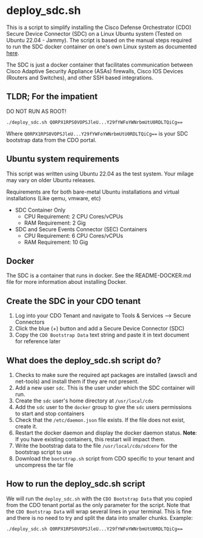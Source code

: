 # deploy_sdc.sh
This is a script to simplify installing the Cisco Defense Orchestrator (CDO) Secure Device Connector (SDC) on a Linux Ubuntu system (Tested on Ubuntu 22.04 - Jammy). The script is based on the manual steps required to run the SDC docker container on one's own Linux system as documented [here](https://docs.defenseorchestrator.com/index.html#!t_deploy-a-secure-device-connector-on-your-own-vm.html).  
  
The SDC is just a docker container that facilitates communication between Cisco Adaptive Security Appliance (ASAs) firewalls, Cisco IOS Devices (Routers and Switches), and other SSH based integrations.

## TLDR; For the impatient
DO NOT RUN AS ROOT!
```
./deploy_sdc.sh Q0RPX1RPS0VOPSJleU...Y29fYWFoYWNrbmUtU0RDLTQiCg==
```
Where `Q0RPX1RPS0VOPSJleU...Y29fYWFoYWNrbmUtU0RDLTQiCg==` is your SDC bootstrap data from the CDO portal.

## Ubuntu system requirements
This script was written using Ubuntu 22.04 as the test system. Your milage may vary on older Ubuntu releases.  
  
Requirements are for both bare-metal Ubuntu installations and virtual installations (Like qemu, vmware, etc)  
- SDC Container Only
  - CPU Requirement: 2 CPU Cores/vCPUs
  - RAM Requirement: 2 Gig
- SDC and Secure Events Connector (SEC) Containers
  - CPU Requirement: 6 CPU Cores/vCPUs
  - RAM Requirement: 10 Gig

## Docker
The SDC is a container that runs in docker. See the README-DOCKER.md file for more information about installing Docker.

## Create the SDC in your CDO tenant
1. Log into your CDO Tenant and navigate to Tools & Services --> Secure Connectors
2. Click the blue (+) button and add a Secure Device Connector (SDC)
3. Copy the `CDO Bootstrap Data` text string and paste it in text document for reference later

## What does the deploy_sdc.sh script do?
1. Checks to make sure the required apt packages are installed (awscli and net-tools) and install them if they are not present.
2. Add a new user `sdc`. This is the user under which the SDC container will run.
3. Create the `sdc` user's home directory at `/usr/local/cdo`
4. Add the `sdc` user to the `docker` group to give the `sdc` users permissions to start and stop containers
5. Check that the `/etc/daemon.json` file exists. If the file does not exist, create it.
6. Restart the docker daemon and display the docker daemon status. **Note**: If you have existing containers, this restart will impact them.
7. Write the bootstrap data to the file `/usr/local/cdo/sdcenv` for the bootstrap script to use
8. Download the `bootstrap.sh` script from CDO specific to your tenant and uncompress the tar file

## How to run the deploy_sdc.sh script
We will run the `deploy_sdc.sh` with the `CDO Bootstrap Data` that you copied from the CDO tenant portal as the only parameter for the script. Note that the `CDO Bootstrap Data` will wrap several lines in your terminal. This is fine and there is no need to try and split the data into smaller chunks.
Example:
```
./deploy_sdc.sh Q0RPX1RPS0VOPSJleU...Y29fYWFoYWNrbmUtU0RDLTQiCg==
```
